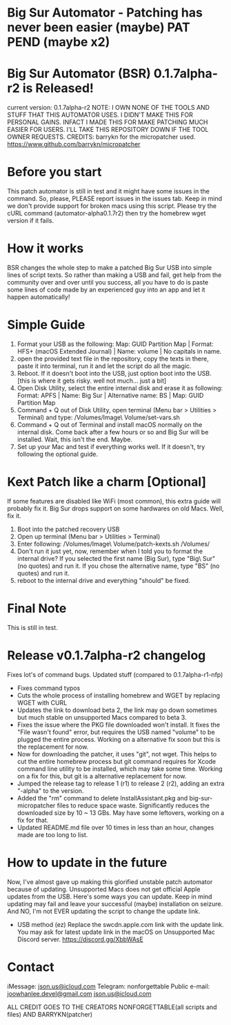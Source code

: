 # Big Sur Automator - Patching has never been easier (maybe) PAT PEND (maybe x2)

# Big Sur Automator (BSR) 0.1.7alpha-r2 is Released!
current version: 0.1.7alpha-r2
NOTE: I OWN NONE OF THE TOOLS AND STUFF THAT THIS AUTOMATOR USES. I DIDN'T MAKE THIS FOR PERSONAL GAINS. INFACT I MADE THIS FOR MAKE PATCHING MUCH EASIER FOR USERS. I'LL TAKE THIS REPOSITORY DOWN IF THE TOOL OWNER REQUESTS.
CREDITS: barrykn for the micropatcher used. https://www.github.com/barrykn/micropatcher

# Before you start
This patch automator is still in test and it might have some issues in the command. So, please, PLEASE report issues in the issues tab. Keep in mind we don't provide support for broken macs using this script. Please try the cURL command (automator-alpha0.1.7r2) then try the homebrew wget version if it fails.

# How it works
BSR changes the whole step to make a patched Big Sur USB into simple lines of script texts. So rather than making a USB and fail, get help from the community over and over until you success, all you have to do is paste some lines of code made by an experienced guy into an app and let it happen automatically!

# Simple Guide 
1. Format your USB as the following: Map: GUID Partition Map | Format: HFS+ (macOS Extended Journal) | Name: volume | No capitals in name.
2. open the provided text file in the repository, copy the texts in there, paste it into terminal, run it and let the script do all the magic. 
3. Reboot. If it doesn't boot into the USB, just option boot into the USB.
[this is where it gets risky. well not much... just a bit]
4. Open Disk Utility, select the entire internal disk and erase it as following: Format: APFS | Name: Big Sur | Alternative name: BS | Map: GUID Partition Map
5. Command + Q out of Disk Utility, open terminal (Menu bar > Utilities > Terminal) and type: /Volumes/Image\ Volume/set-vars.sh
6. Command + Q out of Terminal and install macOS normally on the internal disk. Come back after a few hours or so and Big Sur will be installed. Wait, this isn't the end. Maybe.
7. Set up your Mac and test if everything works well. If it doesn't, try following the optional guide.

# Kext Patch like a charm [Optional]
If some features are disabled like WiFi (most common), this extra guide will probably fix it. Big Sur drops support on some hardwares on old Macs. Well, fix it.
1. Boot into the patched recovery USB
2. Open up terminal (Menu bar > Utilities > Terminal)
3. Enter following: /Volumes/Image\ Volume/patch-kexts.sh /Volumes/
4. Don't run it just yet, now, remember when I told you to format the internal drive? If you selected the first name (Big Sur), type "Big\ Sur" (no quotes) and run it. If you chose the alternative name, type "BS" (no quotes) and run it.
5. reboot to the internal drive and everything "should" be fixed.

# Final Note
This is still in test.

# Release v0.1.7alpha-r2 changelog
Fixes lot's of command bugs.
Updated stuff (compared to 0.1.7alpha-r1-nfp)
- Fixes command typos
- Cuts the whole process of installing homebrew and WGET by replacing WGET with CURL
- Updates the link to download beta 2, the link may go down sometimes but much stable on unsupported Macs compared to beta 3.
- Fixes the issue where the PKG file downloaded won't install. It fixes the "File wasn't found" error, but requires the USB named "volume" to be plugged the entire process. Working on a alternative fix soon but this is the replacement for now.
- Now for downloading the patcher, it uses "git", not wget. This helps to cut the entire homebrew process but git command requires for Xcode command line utility to be installed, which may take some time. Working on a fix for this, but git is a alternative replacement for now.
- Jumped the release tag to release 1 (r1) to release 2 (r2), adding an extra "-alpha" to the version.
- Added the "rm" command to delete InstallAssistant.pkg and big-sur-micropatcher files to reduce space waste. Significantly reduces the downloaded size by 10 ~ 13 GBs. May have some leftovers, working on a fix for that.
- Updated README.md file over 10 times in less than an hour, changes made are too long to list.

# How to update in the future
 Now, I've almost gave up making this glorified unstable patch automator because of updating. Unsupported Macs does not get official Apple updates from the USB. Here's some ways you can update. Keep in mind updating may fail and leave your successful (maybe) installation on seizure. And NO, I'm not EVER updating the script to change the update link.
 
 - USB method (ez)
 Replace the swcdn.apple.com link with the update link. You may ask for latest update link in the macOS on Unsupported Mac Discord server. https://discord.gg/XbbWAsE
  

# Contact
iMessage: json.us@icloud.com
Telegram: nonforgettable
Public e-mail: joowhanlee.devel@gmail.com json.us@icloud.com 

ALL CREDIT GOES TO THE CREATORS NONFORGETTABLE(all scripts and files) AND BARRYKN(patcher)


